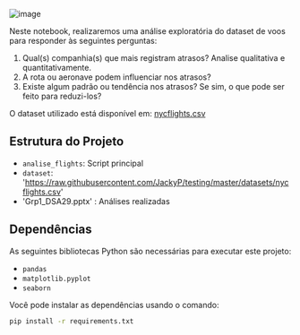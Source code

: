 ![image](https://github.com/user-attachments/assets/a23982cd-64c1-4ffa-b770-54f93fc3a1a9)

Neste notebook, realizaremos uma análise exploratória do dataset de voos para responder às seguintes perguntas:

1. Qual(s) companhia(s) que mais registram atrasos? Analise qualitativa e quantitativamente.
2. A rota ou aeronave podem influenciar nos atrasos?
3. Existe algum padrão ou tendência nos atrasos? Se sim, o que pode ser feito para reduzi-los?

O dataset utilizado está disponível em: [nycflights.csv](https://raw.githubusercontent.com/JackyP/testing/master/datasets/nycflights.csv)

## Estrutura do Projeto

- `analise_flights`: Script principal
- `dataset`: 'https://raw.githubusercontent.com/JackyP/testing/master/datasets/nycflights.csv'
- 'Grp1_DSA29.pptx' : Análises realizadas

## Dependências

As seguintes bibliotecas Python são necessárias para executar este projeto:

- `pandas`
- `matplotlib.pyplot`
- `seaborn`

Você pode instalar as dependências usando o comando:

```bash
pip install -r requirements.txt
